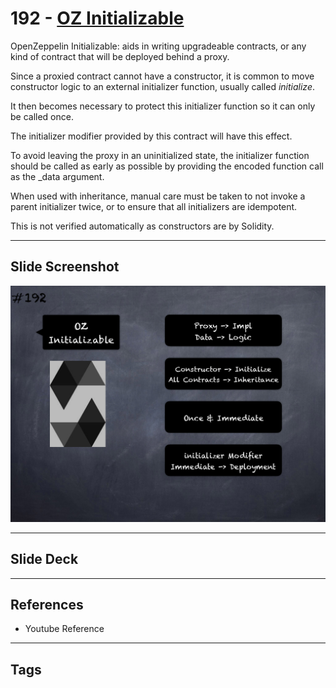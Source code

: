 # 192 - [OZ Initializable](OZ%20Initializable.md)
OpenZeppelin Initializable: aids in writing upgradeable contracts, or any kind of contract that will be deployed behind a proxy. 

Since a proxied contract cannot have a constructor, it is common to move constructor logic to an external initializer function, usually called _initialize_. 

It then becomes necessary to protect this initializer function so it can only be called once. 

The initializer modifier provided by this contract will have this effect.

To avoid leaving the proxy in an uninitialized state, the initializer function should be called as early as possible by providing the encoded function call as the _data argument. 

When used with inheritance, manual care must be taken to not invoke a parent initializer twice, or to ensure that all initializers are idempotent. 

This is not verified automatically as constructors are by Solidity.
___
## Slide Screenshot
![192.png](../images/solidity201/192.png)
___
## Slide Deck

___
## References
- Youtube Reference
___
## Tags